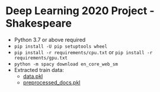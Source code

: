 # Deep Learning 2020 Project - Shakespeare

* Python 3.7 or above required
* ``pip install -U pip setuptools wheel``
* ``pip install -r requirements/cpu.txt`` or ``pip install -r requirements/gpu.txt``
* ``python -m spacy download en_core_web_sm``
* Extracted train data:
    * [data.pkl](https://drive.google.com/open?id=1LjxAbrjAjsQa1ss1Z56KseJafFsMinEL)
    * [preprocessed_docs.pkl]()
